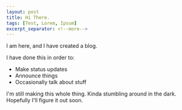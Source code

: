 ```yaml
---
layout: post
title: Hi There.
tags: [Test, Lorem, Ipsum]
excerpt_separator: <!--more-->
---
```


I am here, and I have created a blog.
<!--more-->
I have done this in order to:

* Make status updates
* Announce things
* Occasionally talk about stuff

I'm still making this whole thing.  Kinda stumbling around in the dark.  
Hopefully I'll figure it out soon.
